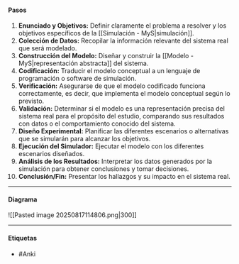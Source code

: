 #### Pasos
 1. **Enunciado y Objetivos:** Definir claramente el problema a resolver y los objetivos específicos de la [[Simulación - MyS|simulación]].
2. **Colección de Datos:** Recopilar la información relevante del sistema real que será modelado.
3. **Construcción del Modelo:** Diseñar y construir la [[Modelo - MyS|representación abstracta]] del sistema.
4. **Codificación:** Traducir el modelo conceptual a un lenguaje de programación o software de simulación.
5. **Verificación:** Asegurarse de que el modelo codificado funciona correctamente, es decir, que implementa el modelo conceptual según lo previsto.
6. **Validación:** Determinar si el modelo es una representación precisa del sistema real para el propósito del estudio, comparando sus resultados con datos o el comportamiento conocido del sistema.
7. **Diseño Experimental:** Planificar las diferentes escenarios o alternativas que se simularán para alcanzar los objetivos.
8. **Ejecución del Simulador:** Ejecutar el modelo con los diferentes escenarios diseñados.
9. **Análisis de los Resultados:** Interpretar los datos generados por la simulación para obtener conclusiones y tomar decisiones.
10. **Conclusión/Fin:** Presentar los hallazgos y su impacto en el sistema real.

****
#### Diagrama
![[Pasted image 20250817114806.png|300]]

***
#### Etiquetas
- #Anki 